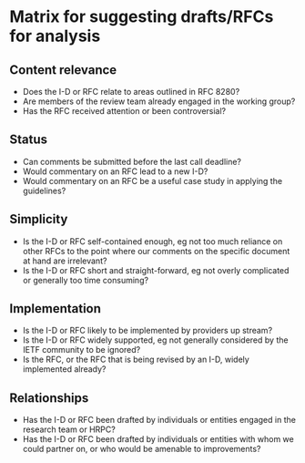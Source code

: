 # Matrix for suggesting drafts/RFCs for analysis

## Content relevance
- Does the I-D or RFC relate to areas outlined in RFC 8280?
- Are members of the review team already engaged in the working group?
- Has the RFC received attention or been controversial?

## Status
- Can comments be submitted before the last call deadline?
- Would commentary on an RFC lead to a new I-D?
- Would commentary on an RFC be a useful case study in applying the
guidelines?

## Simplicity
- Is the I-D or RFC self-contained enough, eg not too much reliance on
other RFCs to the point where our comments on the specific document at
hand are irrelevant?
- Is the I-D or RFC short and straight-forward, eg not overly
complicated or generally too time consuming?

## Implementation
- Is the I-D or RFC likely to be implemented by providers up stream?
- Is the I-D or RFC widely supported, eg not generally considered by
the IETF community to be ignored?
- Is the RFC, or the RFC that is being revised by an I-D, widely
implemented already?

## Relationships
- Has the I-D or RFC been drafted by individuals or entities engaged
in the research team or HRPC?
- Has the I-D or RFC been drafted by individuals or entities with whom
we could partner on, or who would be amenable to improvements?